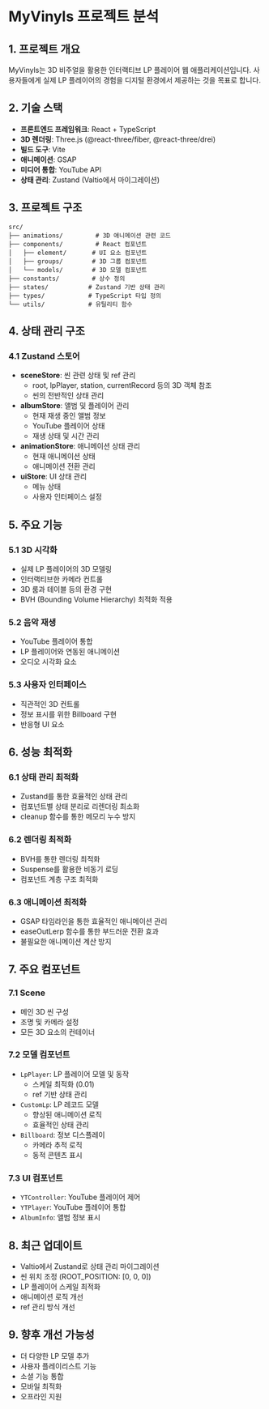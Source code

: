 # MyVinyls 프로젝트 분석

## 1. 프로젝트 개요
MyVinyls는 3D 비주얼을 활용한 인터랙티브 LP 플레이어 웹 애플리케이션입니다. 사용자들에게 실제 LP 플레이어의 경험을 디지털 환경에서 제공하는 것을 목표로 합니다.

## 2. 기술 스택
- **프론트엔드 프레임워크**: React + TypeScript
- **3D 렌더링**: Three.js (@react-three/fiber, @react-three/drei)
- **빌드 도구**: Vite
- **애니메이션**: GSAP
- **미디어 통합**: YouTube API
- **상태 관리**: Zustand (Valtio에서 마이그레이션)

## 3. 프로젝트 구조
```
src/
├── animations/         # 3D 애니메이션 관련 코드
├── components/         # React 컴포넌트
│   ├── element/       # UI 요소 컴포넌트
│   ├── groups/        # 3D 그룹 컴포넌트
│   └── models/        # 3D 모델 컴포넌트
├── constants/         # 상수 정의
├── states/           # Zustand 기반 상태 관리
├── types/            # TypeScript 타입 정의
└── utils/            # 유틸리티 함수
```

## 4. 상태 관리 구조

### 4.1 Zustand 스토어
- **sceneStore**: 씬 관련 상태 및 ref 관리
  - root, lpPlayer, station, currentRecord 등의 3D 객체 참조
  - 씬의 전반적인 상태 관리
- **albumStore**: 앨범 및 플레이어 관리
  - 현재 재생 중인 앨범 정보
  - YouTube 플레이어 상태
  - 재생 상태 및 시간 관리
- **animationStore**: 애니메이션 상태 관리
  - 현재 애니메이션 상태
  - 애니메이션 전환 관리
- **uiStore**: UI 상태 관리
  - 메뉴 상태
  - 사용자 인터페이스 설정

## 5. 주요 기능

### 5.1 3D 시각화
- 실제 LP 플레이어의 3D 모델링
- 인터랙티브한 카메라 컨트롤
- 3D 룸과 테이블 등의 환경 구현
- BVH (Bounding Volume Hierarchy) 최적화 적용

### 5.2 음악 재생
- YouTube 플레이어 통합
- LP 플레이어와 연동된 애니메이션
- 오디오 시각화 요소

### 5.3 사용자 인터페이스
- 직관적인 3D 컨트롤
- 정보 표시를 위한 Billboard 구현
- 반응형 UI 요소

## 6. 성능 최적화

### 6.1 상태 관리 최적화
- Zustand를 통한 효율적인 상태 관리
- 컴포넌트별 상태 분리로 리렌더링 최소화
- cleanup 함수를 통한 메모리 누수 방지

### 6.2 렌더링 최적화
- BVH를 통한 렌더링 최적화
- Suspense를 활용한 비동기 로딩
- 컴포넌트 계층 구조 최적화

### 6.3 애니메이션 최적화
- GSAP 타임라인을 통한 효율적인 애니메이션 관리
- easeOutLerp 함수를 통한 부드러운 전환 효과
- 불필요한 애니메이션 계산 방지

## 7. 주요 컴포넌트

### 7.1 Scene
- 메인 3D 씬 구성
- 조명 및 카메라 설정
- 모든 3D 요소의 컨테이너

### 7.2 모델 컴포넌트
- `LpPlayer`: LP 플레이어 모델 및 동작
  - 스케일 최적화 (0.01)
  - ref 기반 상태 관리
- `CustomLp`: LP 레코드 모델
  - 향상된 애니메이션 로직
  - 효율적인 상태 관리
- `Billboard`: 정보 디스플레이
  - 카메라 추적 로직
  - 동적 콘텐츠 표시

### 7.3 UI 컴포넌트
- `YTController`: YouTube 플레이어 제어
- `YTPlayer`: YouTube 플레이어 통합
- `AlbumInfo`: 앨범 정보 표시

## 8. 최근 업데이트
- Valtio에서 Zustand로 상태 관리 마이그레이션
- 씬 위치 조정 (ROOT_POSITION: [0, 0, 0])
- LP 플레이어 스케일 최적화
- 애니메이션 로직 개선
- ref 관리 방식 개선

## 9. 향후 개선 가능성
- 더 다양한 LP 모델 추가
- 사용자 플레이리스트 기능
- 소셜 기능 통합
- 모바일 최적화
- 오프라인 지원
